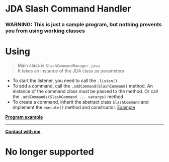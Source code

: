 # JDA Slash Command Handler

### WARNING: This is just a sample program, but nothing prevents you from using working classes

# Using

> Main class is `SlashCommandManager.java`</br>
> It takes an instance of the JDA class as parameters

* To start the listener, you need to call the `.listen()`
* To add a command, call the `.addCommand(SlashCommand)` method. An instance of the command class must be passed to the
  method. Or call the `.addCommands(SlashCommand ... varargs)` method
* To create a command, inherit the abstract class `SlashCommand` and implement the `execute()` method and
  constructor. [Example](https://github.com/cramatsu/slash-command-handler/blob/master/src/example/java/commands/Ping.java)

**[Program example](https://github.com/cramatsu/slash-command-handler/tree/master/src/example/java)**

---


**[Contact with me](https://linktr.ee/cramatsu)**


# No longer supported
